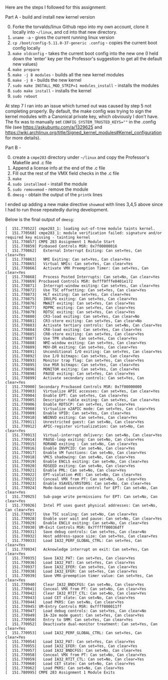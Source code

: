 Here are the steps I followed for this assignment:

Part A - build and install new kernel version

0. Forke the torvalds/linux Github repo into my own account, clone it locally into `~/linux`, and cd into that new directory.
1. `uname -a` - gives the current running linux version
2. `cp /boot/config-5.11.0-37-generic .config` - copies the current boot config locally
3. `make oldconfig` - takes the current boot config into the new one (I held down the 'enter' key per the Professor's suggestion to get all the default new values)
4. `make prepare`
5. `make -j 8 modules` - builds all the new kernel modules
6. `make -j 8` - builds the new kernel
7. `sudo make INSTALL_MOD_STRIP=1 modules_install` - installs the modules
8. `sudo make install` - installs the kernel
9. `sudo reboot`

At step 7 I ran into an issue which turned out was caused by step 5 not completing properly. By default, the make config was trying to sign the kernel modules with a Canonical private key, which obviously I don't have. The fix was to manually set `CONFIG_SYSTEM_TRUSTED_KEYS=""` in the .config file (see https://askubuntu.com/a/1329625 and https://wiki.archlinux.org/title/Signed_kernel_modules#Kernel_configuration for more details).

Part B - 

0. create a `cmpe283` directory under `~/linux` and copy the Professor's Makefile and .c file
1. Append a license info at the end of the .c file
2. Fill out the rest of the VMX field checks in the .c file
3. `make`
4. `sudo installmod` - install the module
5. `sudo removemod` - remove the module
6. `dmesg` - obtain the output of the `printk` lines

I ended up adding a new make directive `showmod` with lines 3,4,5 above since I had to run those repeatedly during development.

Below is the final output of `dmesg`:

```console
[  151.770522] cmpe283_1: loading out-of-tree module taints kernel.
[  151.770568] cmpe283_1: module verification failed: signature and/or required key missing - tainting kernel
[  151.770857] CMPE 283 Assignment 1 Module Start
[  151.770859] Pinbased Controls MSR: 0x7f00000016
[  151.770862]   External Interrupt Exiting: Can set=Yes, Can clear=Yes
[  151.770863]   NMI Exiting: Can set=Yes, Can clear=Yes
[  151.770865]   Virtual NMIs: Can set=Yes, Can clear=Yes
[  151.770866]   Activate VMX Preemption Timer: Can set=Yes, Can clear=Yes
[  151.770868]   Process Posted Interrupts: Can set=No, Can clear=Yes
[  151.770869] Procbased Controls MSR: 0xfff9fffe0401e172
[  151.770871]   Interrupt-window exiting: Can set=Yes, Can clear=Yes
[  151.770872]   Use TSC offsetting: Can set=Yes, Can clear=Yes
[  151.770873]   HLT exiting: Can set=Yes, Can clear=Yes
[  151.770875]   INVLPG exiting: Can set=Yes, Can clear=Yes
[  151.770876]   MWAIT exiting: Can set=Yes, Can clear=Yes
[  151.770877]   RDPMC exiting: Can set=Yes, Can clear=Yes
[  151.770879]   RDTSC exiting: Can set=Yes, Can clear=Yes
[  151.770880]   CR3-load exiting: Can set=Yes, Can clear=No
[  151.770881]   CR3-store exiting: Can set=Yes, Can clear=No
[  151.770883]   Activate tertiary controls: Can set=No, Can clear=Yes
[  151.770884]   CR8-load exiting: Can set=Yes, Can clear=Yes
[  151.770885]   CR8-store exiting: Can set=Yes, Can clear=Yes
[  151.770887]   Use TPR shadow: Can set=Yes, Can clear=Yes
[  151.770888]   NMI-window exiting: Can set=Yes, Can clear=Yes
[  151.770889]   MOV-DR exiting: Can set=Yes, Can clear=Yes
[  151.770891]   Unconditional I/O exiting: Can set=Yes, Can clear=Yes
[  151.770892]   Use I/O bitmaps: Can set=Yes, Can clear=Yes
[  151.770893]   Monitor trap flag: Can set=Yes, Can clear=Yes
[  151.770895]   Use MSR bitmaps: Can set=Yes, Can clear=Yes
[  151.770896]   MONITOR exiting: Can set=Yes, Can clear=Yes
[  151.770898]   PAUSE exiting: Can set=Yes, Can clear=Yes
[  151.770899]   Activate secondary controls: Can set=Yes, Can clear=Yes
[  151.770900] Secondary Procbased Controls MSR: 0x7f00000000
[  151.770903]   Virtualize APIC accesses: Can set=Yes, Can clear=Yes
[  151.770904]   Enable EPT: Can set=Yes, Can clear=Yes
[  151.770905]   Descriptor-table exiting: Can set=Yes, Can clear=Yes
[  151.770906]   Enable RDTSCP: Can set=Yes, Can clear=Yes
[  151.770908]   Virtualize x2APIC mode: Can set=Yes, Can clear=Yes
[  151.770909]   Enable VPID: Can set=Yes, Can clear=Yes
[  151.770910]   WBINVD exiting: Can set=Yes, Can clear=Yes
[  151.770911]   Unrestricted guest: Can set=No, Can clear=Yes
[  151.770912]   APIC-register virtualization: Can set=No, Can clear=Yes
[  151.770913]   Virtual-interrupt delivery: Can set=No, Can clear=Yes
[  151.770914]   PAUSE-loop exiting: Can set=No, Can clear=Yes
[  151.770915]   RDRAND exiting : Can set=No, Can clear=Yes
[  151.770916]   Enable INVPCID: Can set=No, Can clear=Yes
[  151.770917]   Enable VM functions: Can set=No, Can clear=Yes
[  151.770918]   VMCS shadowing: Can set=No, Can clear=Yes
[  151.770919]   Enable ENCLS exiting: Can set=No, Can clear=Yes
[  151.770920]   RDSEED exiting: Can set=No, Can clear=Yes
[  151.770921]   Enable PML: Can set=No, Can clear=Yes
[  151.770922]   EPT-violation #VE: Can set=No, Can clear=Yes
[  151.770922]   Conceal VMX from PT: Can set=No, Can clear=Yes
[  151.770923]   Enable XSAVES/XRSTORS: Can set=No, Can clear=Yes
[  151.770924]   Mode-based execute control for EPT: Can set=No, Can clear=Yes
[  151.770925]   Sub-page write permissions for EPT: Can set=No, Can clear=Yes
[  151.770926]   Intel PT uses guest physical addresses: Can set=No, Can clear=Yes
[  151.770927]   Use TSC scaling: Can set=No, Can clear=Yes
[  151.770928]   Enable user wait and pause: Can set=No, Can clear=Yes
[  151.770929]   Enable ENCLV exiting: Can set=No, Can clear=Yes
[  151.770930] VM-Exit Controls MSR: 0x7fffff00036dff
[  151.770931]   Save debug controls: Can set=Yes, Can clear=No
[  151.770932]   Host address-space size: Can set=Yes, Can clear=Yes
[  151.770933]   Load IA32_PERF_GLOBAL_CTRL: Can set=Yes, Can clear=Yes
[  151.770934]   Acknowledge interrupt on exit: Can set=Yes, Can clear=Yes
[  151.770935]   Save IA32_PAT: Can set=Yes, Can clear=Yes
[  151.770936]   Load IA32_PAT: Can set=Yes, Can clear=Yes
[  151.770937]   Save IA32_EFER: Can set=Yes, Can clear=Yes
[  151.770938]   Load IA32_EFER: Can set=Yes, Can clear=Yes
[  151.770939]   Save VMX-preemption timer value: Can set=Yes, Can clear=Yes
[  151.770940]   Clear IA32_BNDCFGS: Can set=No, Can clear=Yes
[  151.770941]   Conceal VMX from PT: Can set=No, Can clear=Yes
[  151.770942]   Clear IA32_RTIT_CTL: Can set=No, Can clear=Yes
[  151.770943]   Load CET state: Can set=No, Can clear=Yes
[  151.770944]   Load PKRS: Can set=No, Can clear=Yes
[  151.770945] VM-Entry Controls MSR: 0xffff000011ff
[  151.770947]   Load debug controls: Can set=Yes, Can clear=No
[  151.770949]   IA-32e mode guest: Can set=Yes, Can clear=Yes
[  151.770950]   Entry to SMM: Can set=Yes, Can clear=Yes
[  151.770952]   Deactivate dual-monitor treatment: Can set=Yes, Can clear=Yes
[  151.770953]   Load IA32_PERF_GLOBAL_CTRL: Can set=Yes, Can clear=Yes
[  151.770954]   Load IA32_PAT: Can set=Yes, Can clear=Yes
[  151.770955]   Load IA32_EFER: Can set=Yes, Can clear=Yes
[  151.770957]   Load IA32_BNDCFGS: Can set=No, Can clear=Yes
[  151.770958]   Conceal VMX from PT: Can set=No, Can clear=Yes
[  151.770959]   Load IA32_RTIT_CTL: Can set=No, Can clear=Yes
[  151.770960]   Load CET state: Can set=No, Can clear=Yes
[  151.770962]   Load PKRS: Can set=No, Can clear=Yes
[  151.780995] CMPE 283 Assignment 1 Module Exits
```
